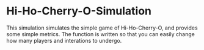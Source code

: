 # Hi-Ho-Cherry-O-Simulation

This simulation simulates the simple game of Hi-Ho-Cherry-O, and provides some simple metrics. The function is written so that you can easily change how many players and interations to undergo.